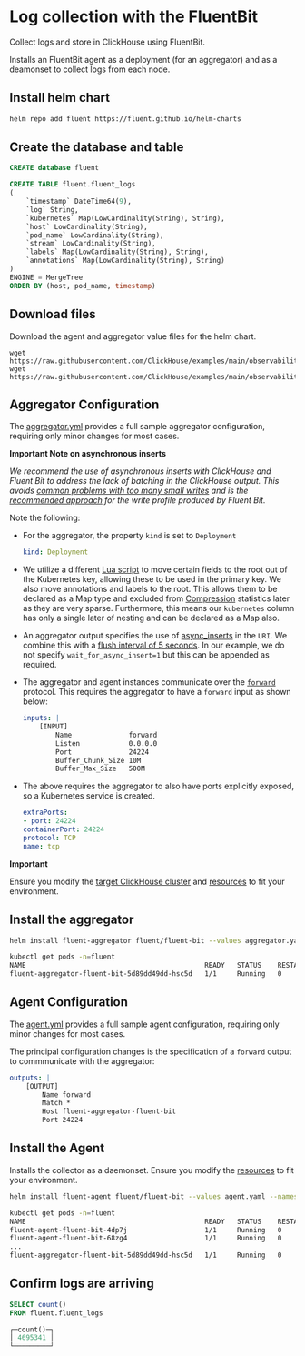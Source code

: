 # Log collection with the FluentBit

Collect logs and store in ClickHouse using FluentBit.

Installs an FluentBit agent as a deployment (for an aggregator) and as a deamonset to collect logs from each node.


## Install helm chart

```bash
helm repo add fluent https://fluent.github.io/helm-charts
```

## Create the database and table

```sql
CREATE database fluent

CREATE TABLE fluent.fluent_logs
(
    `timestamp` DateTime64(9),
    `log` String,
    `kubernetes` Map(LowCardinality(String), String),
    `host` LowCardinality(String),
    `pod_name` LowCardinality(String),
    `stream` LowCardinality(String),
    `labels` Map(LowCardinality(String), String),
    `annotations` Map(LowCardinality(String), String)
)
ENGINE = MergeTree
ORDER BY (host, pod_name, timestamp)
```

## Download files

Download the agent and aggregator value files for the helm chart.

```
wget https://raw.githubusercontent.com/ClickHouse/examples/main/observability/logs/kubernetes/fluentbit_to_fluentbit/agent.yaml
wget https://raw.githubusercontent.com/ClickHouse/examples/main/observability/logs/kubernetes/fluentbit_to_fluentbit/aggregator.yaml
```

## Aggregator Configuration

The [aggregator.yml](./aggregator.yml) provides a full sample aggregator configuration, requiring only minor changes for most cases.


**Important Note on asynchronous inserts**

*We recommend the use of asynchronous inserts with ClickHouse and Fluent Bit to address the lack of batching in the ClickHouse output. This avoids [common problems with too many small writes](https://clickhouse.com/blog/common-getting-started-issues-with-clickhouse) and is the [recommended approach](https://clickhouse.com/docs/en/optimize/asynchronous-inserts/) for the write profile produced by Fluent Bit.*

Note the following:

- For the aggregator, the property `kind` is set to `Deployment` 
    ```yaml
    kind: Deployment
    ```
- We utilize a different [Lua script](./aggregator.yaml#L291-L309) to move certain fields to the root out of the Kubernetes key, allowing these to be used in the primary key. We also move annotations and labels to the root. This allows them to be declared as a Map type and excluded from [Compression](#compression) statistics later as they are very sparse. Furthermore, this means our `kubernetes` column has only a single later of nesting and can be declared as a Map also.
- An aggregator output specifies the use of [async_inserts](https://clickhouse.com/docs/en/cloud/bestpractices/asynchronous-inserts/) in the `URI`. We combine this with a [flush interval of 5 seconds](./aggregator.yaml#L264). In our example, we do not specify `wait_for_async_insert=1` but this can be appended as required.
- The aggregator and agent instances communicate over the [`forward`](https://docs.fluentbit.io/manual/pipeline/outputs/forward) protocol. This requires the aggregator to have a `forward` input as shown below:

    ```yaml
    inputs: |
        [INPUT]
            Name              forward
            Listen            0.0.0.0
            Port              24224
            Buffer_Chunk_Size 10M
            Buffer_Max_Size   500M
    ```

- The above requires the aggregator to also have ports explicitly exposed, so a Kubernetes service is created.
    ```yaml
    extraPorts:
    - port: 24224
    containerPort: 24224
    protocol: TCP
    name: tcp
    ```

**Important**

Ensure you modify the [target ClickHouse cluster](./aggregator.yaml#L346-L353) and [resources](./aggregator.yaml#L161-L167) to fit your environment.


## Install the aggregator


```bash
helm install fluent-aggregator fluent/fluent-bit --values aggregator.yaml --namespace fluent --create-namespace

kubectl get pods -n=fluent
NAME                                            READY   STATUS    RESTARTS   AGE
fluent-aggregator-fluent-bit-5d89dd49dd-hsc5d   1/1     Running   0          16m
```

## Agent Configuration

The [agent.yml](./agent.yml) provides a full sample agent configuration, requiring only minor changes for most cases.

The principal configuration changes is the specification of a `forward` output to commmunicate with the aggregator:

```yaml
outputs: |
    [OUTPUT]
        Name forward
        Match *
        Host fluent-aggregator-fluent-bit
        Port 24224
```

## Install the Agent

Installs the collector as a daemonset. Ensure you modify the [resources]() to fit your environment.

```bash
helm install fluent-agent fluent/fluent-bit --values agent.yaml --namespace fluent

kubectl get pods -n=fluent
NAME                                            READY   STATUS    RESTARTS   AGE
fluent-agent-fluent-bit-4dp7j                   1/1     Running   0          87s
fluent-agent-fluent-bit-68zg4                   1/1     Running   0          86s
...
fluent-aggregator-fluent-bit-5d89dd49dd-hsc5d   1/1     Running   0          16m
```

## Confirm logs are arriving


```sql
SELECT count()
FROM fluent.fluent_logs

┌─count()─┐
│ 4695341 │
└─────────┘
```